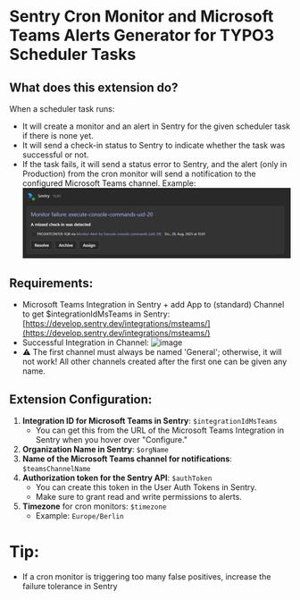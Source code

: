# Sentry Cron Monitor and Microsoft Teams Alerts Generator for TYPO3 Scheduler Tasks

## What does this extension do?
When a scheduler task runs:
- It will create a monitor and an alert in Sentry for the given scheduler task if there is none yet.
- It will send a check-in status to Sentry to indicate whether the task was successful or not.
- If the task fails, it will send a status error to Sentry, and the alert (only in Production) from the cron monitor will send a notification to the configured Microsoft Teams channel. Example:
![img_1.png](img_1.png)
## Requirements:
- Microsoft Teams Integration in Sentry + add App to (standard) Channel to get $integrationIdMsTeams in Sentry: [https://develop.sentry.dev/integrations/msteams/](https://develop.sentry.dev/integrations/msteams/)
- Successful Integration in Channel:
  <img width="1273" height="1042" alt="image" src="https://github.com/user-attachments/assets/b32d39f9-f266-4911-9add-7c07f53616a8" />
- ⚠️ The first channel must always be named 'General'; otherwise, it will not work! All other channels created after the first one can be given any name.
## Extension Configuration:
1. **Integration ID for Microsoft Teams in Sentry**: `$integrationIdMsTeams`
   - You can get this from the URL of the Microsoft Teams Integration in Sentry when you hover over "Configure."
2. **Organization Name in Sentry**: `$orgName`
3. **Name of the Microsoft Teams channel for notifications**: `$teamsChannelName`
4. **Authorization token for the Sentry API**: `$authToken`
   - You can create this token in the User Auth Tokens in Sentry.
   - Make sure to grant read and write permissions to alerts.
5. **Timezone** for cron monitors: `$timezone`
   - Example: `Europe/Berlin`

# Tip: 
- If a cron monitor is triggering too many false positives, increase the failure tolerance in Sentry
